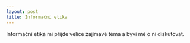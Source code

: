 ```yaml
---
layout: post
title: Informační etika
---
```

Informační etika mi přijde velice zajímavé téma a byví mě o ní diskutovat.
